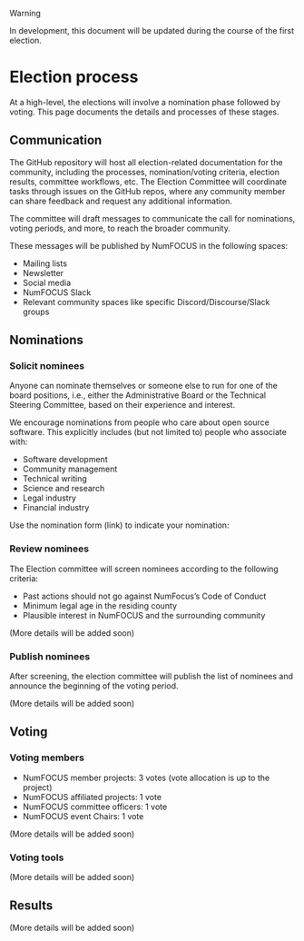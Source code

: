 > [!WARNING]
> In development, this document will be updated during the course of the first election.

# Election process

At a high-level, the elections will involve a nomination phase followed by voting.
This page documents the details and processes of these stages.

## Communication

The GitHub repository will host all election-related documentation for the community, including the processes, nomination/voting criteria, election results, committee workflows, etc.
The Election Committee will coordinate tasks through issues on the GitHub repos, where any community member can share feedback and request any additional information.

The committee will draft messages to communicate the call for nominations, voting periods, and more, to reach the broader community.

These messages will be published by NumFOCUS in the following spaces:

- Mailing lists
- Newsletter
- Social media
- NumFOCUS Slack
- Relevant community spaces like specific Discord/Discourse/Slack groups

## Nominations

### Solicit nominees

Anyone can nominate themselves or someone else to run for one of the board positions,
i.e., either the Administrative Board or the Technical Steering Committee, based on their experience and interest.

We encourage nominations from people who care about open source software.
This explicitly includes (but not limited to) people who associate with:

- Software development
- Community management
- Technical writing
- Science and research
- Legal industry
- Financial industry

Use the nomination form (link) to indicate your nomination: <LINK TO FORM>

### Review nominees

The Election committee will screen nominees according to the following criteria:

- Past actions should not go against NumFocus’s Code of Conduct
- Minimum legal age in the residing county
- Plausible interest in NumFOCUS and the surrounding community

(More details will be added soon)

### Publish nominees

After screening, the election committee will publish the list of nominees and announce the beginning of the voting period.

(More details will be added soon)

## Voting

### Voting members

- NumFOCUS member projects: 3 votes (vote allocation is up to the project)
- NumFOCUS affiliated projects: 1 vote
- NumFOCUS committee officers: 1 vote
- NumFOCUS event Chairs: 1 vote

(More details will be added soon)

### Voting tools

(More details will be added soon)

## Results

(More details will be added soon)
